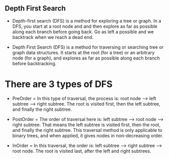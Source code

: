 ## Depth First Search

- Depth-first search (DFS) is a method for exploring a tree or graph. In a DFS, you start at a root node and and then explore as far as possible along each branch before going back. Go as left a possible and we backtrack when we reach a dead end.

- Depth First Search (DFS) is a method for traversing or searching tree or graph data structures. It starts at the root (for a tree) or an arbitrary node (for a graph), and explores as far as possible along each branch before backtracking.

# There are 3 types of DFS 

- PreOrder = In this type of traversal, the process is: root node --> left subtree --> right subtree. The root is visited first, then the left subtree, and finally the right subtree.

- PostOrder = The order of traversal here is: left subtree --> root node --> right subtree. That means the left subtree is visited first, then the root, and finally the right subtree. This traversal method is only applicable to binary trees, and when applied, it gives nodes in non-decreasing order.

- InOrder = In this traversal, the order is: left subtree --> right subtree --> root node. The root is visited last, after the left and right subtrees.

